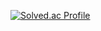 [![Solved.ac Profile](http://mazassumnida.wtf/api/v2/generate_badge?boj=thsghdud13)](https://solved.ac/thsghdud13/)
